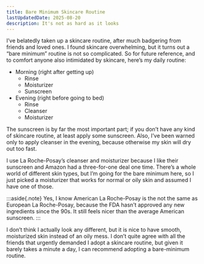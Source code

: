 ```yaml
---
title: Bare Minimum Skincare Routine
lastUpdatedDate: 2025-08-20
description: It's not as hard as it looks
---
```


I’ve belatedly taken up a skincare routine, after much badgering from friends and loved ones. I found skincare overwhelming, but it turns out a “bare minimum” routine is not so complicated. So for future reference, and to comfort anyone also intimidated by skincare, here’s my daily routine:

- Morning (right after getting up)
  - Rinse
  - Moisturizer
  - Sunscreen
- Evening (right before going to bed)
  - Rinse
  - Cleanser
  - Moisturizer

The sunscreen is by far the most important part; if you don’t have any kind of skincare routine, at least apply some sunscreen. Also, I’ve been warned only to apply cleanser in the evening, because otherwise my skin will dry out too fast.

I use La Roche-Posay’s cleanser and moisturizer because I like their sunscreen and Amazon had a three-for-one deal one time. There’s a whole world of different skin types, but I’m going for the bare minimum here, so I just picked a moisturizer that works for normal or oily skin and assumed I have one of those.

:::aside{.note}
Yes, I know American La Roche-Posay is the not the same as European La Roche-Posay, because the FDA hasn’t approved any new ingredients since the 90s. It still feels nicer than the average American sunscreen.
:::

I don’t think I actually look any different, but it is nice to have smooth, moisturized skin instead of an oily mess. I don’t quite agree with all the friends that urgently demanded I adopt a skincare routine, but given it barely takes a minute a day, I can recommend adopting a bare-minimum routine.